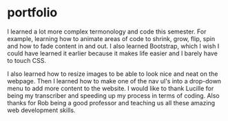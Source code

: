 # portfolio
<!-- 2 paragraphs on what I gained in terms of knowledge this semester. -->

I learned a lot more complex termonology and code this semester. For example, learning how to animate areas of code to shrink, grow, flip, spin and how to fade content in and out. I also learned Bootstrap, which I wish I could have learned it earlier because it makes life easier and I barely have to touch CSS. 

I also learned how to resize images to be able to look nice and neat on the webpage. Then I learned how to make one of the nav ul's into a drop-down menu to add more content to the website. I would like to thank Lucille for being my transcriber and speeding up my process in terms of coding. Also thanks for Rob being a good professor and teaching us all these amazing web development skills. 